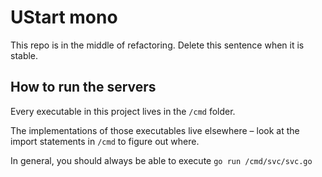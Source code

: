 # UStart mono

This repo is in the middle of refactoring.  Delete this sentence when it is stable.

## How to run the servers

Every executable in this project lives in the `/cmd` folder.

The implementations of those executables live elsewhere – look at the import statements in `/cmd` to figure out where.

In general, you should always be able to execute `go run /cmd/svc/svc.go`
